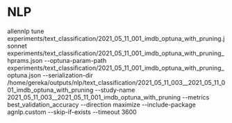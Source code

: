 # NLP
allennlp tune experiments/text_classification/2021_05_11_001_imdb_optuna_with_pruning.jsonnet experiments/text_classification/2021_05_11_001_imdb_optuna_with_pruning_hprams.json --optuna-param-path experiments/text_classification/2021_05_11_001_imdb_optuna_with_pruning_optuna.json --serialization-dir /home/gereka/outputs/nlp/text_classification/2021_05_11_003__2021_05_11_001_imdb_optuna_with_pruning --study-name 2021_05_11_003__2021_05_11_001_imdb_optuna_with_pruning --metrics best_validation_accuracy --direction maximize --include-package agnlp.custom --skip-if-exists --timeout 3600
